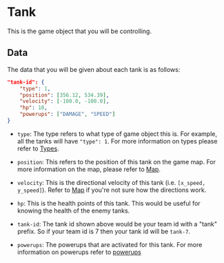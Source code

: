 # Tank

This is the game object that you will be controlling.

## Data

The data that you will be given about each tank is as follows:

```json
"tank-id": {
    "type": 1,
    "position": [356.12, 534.39],
    "velocity": [-100.0, -100.0],
    "hp": 10,
    "powerups": ["DAMAGE", "SPEED"]
}
```

* `type`: The type refers to what type of game object this is. For example, all the tanks will have `"type": 1`.
For more information on types please refer to [Types](../game_logic/types.md).

* `position`: This refers to the position of this tank on the game map. For more information on the map, please refer
to [Map](../game_logic/map.md).

* `velocity`: This is the directional velocity of this tank (i.e. `[x_speed, y_speed]`). Refer to
[Map](../game_logic/map.md) if you're not sure how the directions work.

* `hp`: This is the health points of this tank. This would be useful for knowing the health of the enemy tanks.

* `tank-id`: The tank id shown above would be your team id with a "tank" prefix. So if your team id is 7 then your tank id will be `tank-7`.

* `powerups`: The powerups that are activated for this tank. For more information on powerups refer to [powerups](powerup.md)
